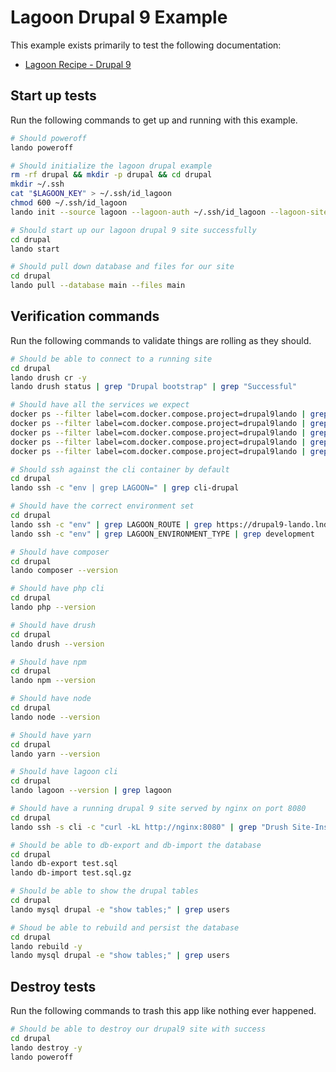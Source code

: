 Lagoon Drupal 9 Example
=======================

This example exists primarily to test the following documentation:

* [Lagoon Recipe - Drupal 9](https://docs.lando.dev/config/lagoon.html)

Start up tests
--------------

Run the following commands to get up and running with this example.

```bash
# Should poweroff
lando poweroff

# Should initialize the lagoon drupal example
rm -rf drupal && mkdir -p drupal && cd drupal
mkdir ~/.ssh
cat "$LAGOON_KEY" > ~/.ssh/id_lagoon
chmod 600 ~/.ssh/id_lagoon
lando init --source lagoon --lagoon-auth ~/.ssh/id_lagoon --lagoon-site drupal9-lando

# Should start up our lagoon drupal 9 site successfully
cd drupal
lando start

# Should pull down database and files for our site
cd drupal
lando pull --database main --files main
```

Verification commands
---------------------

Run the following commands to validate things are rolling as they should.

```bash
# Should be able to connect to a running site
cd drupal
lando drush cr -y
lando drush status | grep "Drupal bootstrap" | grep "Successful"

# Should have all the services we expect
docker ps --filter label=com.docker.compose.project=drupal9lando | grep Up | grep drupal9lando_nginx_1
docker ps --filter label=com.docker.compose.project=drupal9lando | grep Up | grep drupal9lando_mariadb_1
docker ps --filter label=com.docker.compose.project=drupal9lando | grep Up | grep drupal9lando_mailhog_1
docker ps --filter label=com.docker.compose.project=drupal9lando | grep Up | grep drupal9lando_php_1
docker ps --filter label=com.docker.compose.project=drupal9lando | grep Up | grep drupal9lando_cli_1

# Should ssh against the cli container by default
cd drupal
lando ssh -c "env | grep LAGOON=" | grep cli-drupal

# Should have the correct environment set
cd drupal
lando ssh -c "env" | grep LAGOON_ROUTE | grep https://drupal9-lando.lndo.site
lando ssh -c "env" | grep LAGOON_ENVIRONMENT_TYPE | grep development

# Should have composer
cd drupal
lando composer --version

# Should have php cli
cd drupal
lando php --version

# Should have drush
cd drupal
lando drush --version

# Should have npm
cd drupal
lando npm --version

# Should have node
cd drupal
lando node --version

# Should have yarn
cd drupal
lando yarn --version

# Should have lagoon cli
cd drupal
lando lagoon --version | grep lagoon

# Should have a running drupal 9 site served by nginx on port 8080
cd drupal
lando ssh -s cli -c "curl -kL http://nginx:8080" | grep "Drush Site-Install"

# Should be able to db-export and db-import the database
cd drupal
lando db-export test.sql
lando db-import test.sql.gz

# Should be able to show the drupal tables
cd drupal
lando mysql drupal -e "show tables;" | grep users

# Shoud be able to rebuild and persist the database
cd drupal
lando rebuild -y
lando mysql drupal -e "show tables;" | grep users
```

Destroy tests
-------------

Run the following commands to trash this app like nothing ever happened.

```bash
# Should be able to destroy our drupal9 site with success
cd drupal
lando destroy -y
lando poweroff
```
